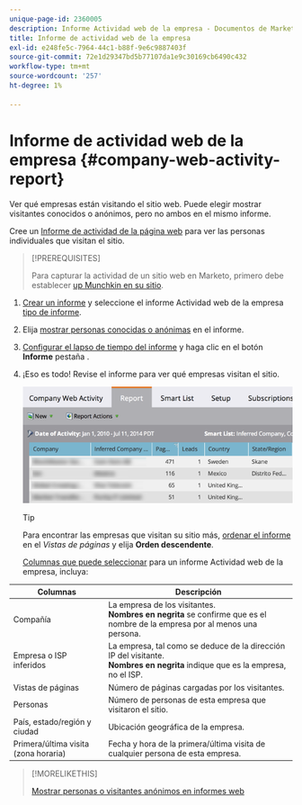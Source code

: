 ```yaml
---
unique-page-id: 2360005
description: Informe Actividad web de la empresa - Documentos de Marketo - Documentación del producto
title: Informe de actividad web de la empresa
exl-id: e248fe5c-7964-44c1-b88f-9e6c9887403f
source-git-commit: 72e1d29347bd5b77107da1e9c30169cb6490c432
workflow-type: tm+mt
source-wordcount: '257'
ht-degree: 1%

---
```


# Informe de actividad web de la empresa {#company-web-activity-report}

Ver qué empresas están visitando el sitio web. Puede elegir mostrar visitantes conocidos o anónimos, pero no ambos en el mismo informe.

Cree un [Informe de actividad de la página web](/help/marketo/product-docs/reporting/basic-reporting/report-types/web-page-activity-report.md) para ver las personas individuales que visitan el sitio.

>[!PREREQUISITES]
>
>Para capturar la actividad de un sitio web en Marketo, primero debe establecer [up Munchkin en su sitio](/help/marketo/product-docs/administration/additional-integrations/add-munchkin-tracking-code-to-your-website.md).

1. [Crear un informe](/help/marketo/product-docs/reporting/basic-reporting/creating-reports/create-a-report-in-a-program.md) y seleccione el informe Actividad web de la empresa [tipo de informe](report-type-overview.md).

1. Elija [mostrar personas conocidas o anónimas](/help/marketo/product-docs/reporting/basic-reporting/report-activity/display-people-or-anonymous-visitors-in-web-reports.md) en el informe.

1. [Configurar el lapso de tiempo del informe](/help/marketo/product-docs/reporting/basic-reporting/editing-reports/change-a-report-time-frame.md) y haga clic en el botón **Informe** pestaña .

1. ¡Eso es todo! Revise el informe para ver qué empresas visitan el sitio.

   ![](assets/image2014-9-16-11-3a0-3a24.png)

   >[!TIP]
   >
   >Para encontrar las empresas que visitan su sitio más, [ordenar el informe](/help/marketo/product-docs/reporting/basic-reporting/editing-reports/sort-report-on-columns.md) en el _Vistas de páginas_ y elija **Orden descendente**.

   [Columnas que puede seleccionar](/help/marketo/product-docs/reporting/basic-reporting/editing-reports/select-report-columns.md) para un informe Actividad web de la empresa, incluya:

<table> 
 <thead> 
  <tr> 
   <th>Columnas</th> 
   <th>Descripción</th> 
  </tr> 
 </thead> 
 <tbody> 
  <tr> 
   <td>Compañía</td> 
   <td>La empresa de los visitantes.<br> <strong>Nombres en negrita</strong> se confirme que es el nombre de la empresa por al menos una persona.</td> 
  </tr> 
  <tr> 
   <td>Empresa o ISP inferidos</td> 
   <td>La empresa, tal como se deduce de la dirección IP del visitante. <br> <strong>Nombres en negrita</strong> indique que es la empresa, no el ISP. </td> 
  </tr> 
  <tr> 
   <td>Vistas de páginas</td> 
   <td>Número de páginas cargadas por los visitantes.</td> 
  </tr> 
  <tr> 
   <td>Personas</td> 
   <td>Número de personas de esta empresa que visitaron el sitio.</td> 
  </tr> 
  <tr> 
   <td>País, estado/región y ciudad</td> 
   <td>Ubicación geográfica de la empresa.</td> 
  </tr> 
  <tr> 
   <td>Primera/última visita (zona horaria)</td> 
   <td>Fecha y hora de la primera/última visita de cualquier persona de esta empresa.</td> 
  </tr> 
 </tbody> 
</table>

>[!MORELIKETHIS]
>
>[Mostrar personas o visitantes anónimos en informes web](/help/marketo/product-docs/reporting/basic-reporting/report-activity/display-people-or-anonymous-visitors-in-web-reports.md)
